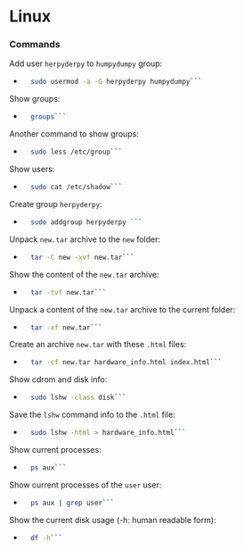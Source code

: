 # Linux
### Commands
Add user `herpyderpy` to `humpydumpy` group:
* ```bash
	sudo usermod -a -G herpyderpy humpydumpy```
Show groups:
* ```bash
	groups```
Another command to show groups:
* ```bash
	sudo less /etc/group```
Show users:
* ```bash
	sudo cat /etc/shadow```
Create group `herpyderpy`:
* ```bash
	sudo addgroup herpyderpy ```
Unpack `new.tar` archive to the `new` folder:
* ```bash
	tar -C new -xvf new.tar```
Show the content of the `new.tar` archive:
* ```bash
	tar -tvf new.tar```
Unpack a content of the `new.tar` archive to the current folder:
* ```bash
	tar -xf new.tar```
Create an archive `new.tar` with these `.html` files:
* ```bash
	tar -cf new.tar hardware_info.html index.html```
Show cdrom and disk info:
* ```bash
	sudo lshw -class disk```
Save the `lshw` command info to the `.html` file:
* ```bash
	sudo lshw -html > hardware_info.html```
Show current processes:
* ```bash
	ps aux```
Show current processes of the `user` user:
* ```bash
	ps aux | grep user```
Show the current disk usage (-h: human readable form):
* ```bash
	df -h```